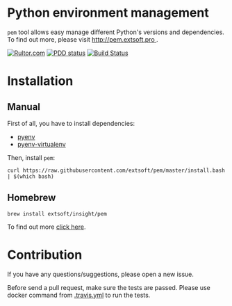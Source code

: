 **Python environment management**
=================================
`pem` tool allows easy manage different Python's versions and dependencies. To find out more, please visit [http://pem.extsoft.pro
](http://pem.extsoft.pro).

[![Rultor.com](http://www.rultor.com/b/extsoft/pem)](http://www.rultor.com/p/extsoft/pem)
[![PDD status](http://www.0pdd.com/svg?name=extsoft/pem)](http://www.0pdd.com/p?name=extsoft/pem)
[![Build Status](https://travis-ci.org/extsoft/pem.svg?branch=master)](https://travis-ci.org/extsoft/pem)

Installation
============

Manual
------
First of all, you have to install dependencies:
- [pyenv](https://github.com/pyenv/pyenv) 
- [pyenv-virtualenv](https://github.com/pyenv/pyenv-virtualenv)

Then, install `pem`: 

`curl https://raw.githubusercontent.com/extsoft/pem/master/install.bash | $(which bash)`

Homebrew
--------
`brew install extsoft/insight/pem`

To find out more [click here](https://github.com/extsoft/homebrew-insight).

Contribution
============
If you have any questions/suggestions, please open a new issue.

Before send a pull request, make sure the tests are passed. Please use docker command from [.travis.yml](.travis.yml) to run the tests.

